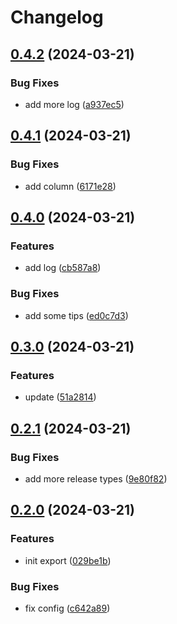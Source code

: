 # Changelog

## [0.4.2](https://github.com/leavesster/release-please-demo/compare/release-please-demo-v0.4.1...release-please-demo-v0.4.2) (2024-03-21)


### Bug Fixes

* add more log ([a937ec5](https://github.com/leavesster/release-please-demo/commit/a937ec5e34ef68afb0ac8a08028c8b9d545883f1))

## [0.4.1](https://github.com/leavesster/release-please-demo/compare/release-please-demo-v0.4.0...release-please-demo-v0.4.1) (2024-03-21)


### Bug Fixes

* add column ([6171e28](https://github.com/leavesster/release-please-demo/commit/6171e286b237e960fbdccf63b527b0173e6deb67))

## [0.4.0](https://github.com/leavesster/release-please-demo/compare/release-please-demo-v0.3.0...release-please-demo-v0.4.0) (2024-03-21)


### Features

* add log ([cb587a8](https://github.com/leavesster/release-please-demo/commit/cb587a83f0e44a6dac4b8cfb429e6226d4a511aa))


### Bug Fixes

* add some tips ([ed0c7d3](https://github.com/leavesster/release-please-demo/commit/ed0c7d38a1c26c9a6f59050d6ad597bf7dfd153f))

## [0.3.0](https://github.com/toyfield/release-please-demo/compare/release-please-demo-v0.2.1...release-please-demo-v0.3.0) (2024-03-21)


### Features

* update ([51a2814](https://github.com/toyfield/release-please-demo/commit/51a2814ec053321958008c46a453245460f5f015))

## [0.2.1](https://github.com/toyfield/release-please-demo/compare/release-please-demo-v0.2.0...release-please-demo-v0.2.1) (2024-03-21)


### Bug Fixes

* add more release types ([9e80f82](https://github.com/toyfield/release-please-demo/commit/9e80f82dcbb25d82a2244841348e3b26f67d42d1))

## [0.2.0](https://github.com/toyfield/release-please-demo/compare/release-please-demo-v0.1.0...release-please-demo-v0.2.0) (2024-03-21)


### Features

* init export ([029be1b](https://github.com/toyfield/release-please-demo/commit/029be1bd2425499353221dcde869cce615f78c7e))


### Bug Fixes

* fix config ([c642a89](https://github.com/toyfield/release-please-demo/commit/c642a89c221355caf771b01bebc1ba1752d15527))

